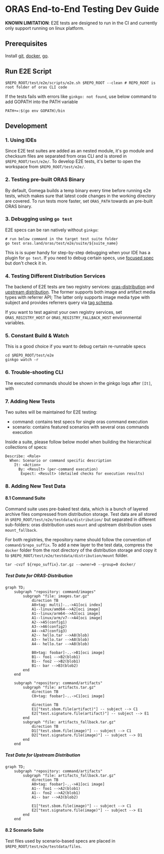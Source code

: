 # ORAS End-to-End Testing Dev Guide
**KNOWN LIMITATION**: E2E tests are designed to run in the CI and currently only support running on linux platform.
## Prerequisites
Install [git](https://git-scm.com/downloads), [docker](https://docs.docker.com/desktop/install/linux-install/), [go](https://golang.google.cn/dl/).

## Run E2E Script
```shell
$REPO_ROOT/test/e2e/scripts/e2e.sh $REPO_ROOT --clean # REPO_ROOT is root folder of oras CLI code
```

If the tests fails with errors like `ginkgo: not found`, use below command to add GOPATH into the PATH variable
```shell
PATH+=:$(go env GOPATH)/bin
```

## Development
### 1. Using IDEs
Since E2E test suites are added as an nested module, it's go module and checksum files are separated from oras CLI and is stored in `$REPO_ROOT/test/e2e/`. To develop E2E tests, it's better to open the workspace from `$REPO_ROOT/test/e2e/`.
### 2. Testing pre-built ORAS Binary
By default, Gomega builds a temp binary every time before running e2e tests, which makes sure that latest code changes in the working directory are covered. To run tests more faster, set `ORAS_PATH` towards an pre-built ORAS binary.
### 3. Debugging using `go test`

E2E specs can be ran natively without `ginkgo`:
```shell
# run below command in the target test suite folder
go test oras.land/oras/test/e2e/suite/${suite_name}
```
This is is super handy for step-by-step debugging when your IDE has a plugin for `go test`. If you need to debug certain specs, use [focused spec](https://onsi.github.io/ginkgo/#focused-specs) but don't check it in.

### 4. Testing Different Distribution Services
The backend of E2E tests are two registry services: [oras-distribution](https://github.com/oras-project/distribution) and [upstream distribution](https://github.com/distribution/distribution). The former supports both image and artifact media types with referrer API; The latter only supports image media type with subject and provides referrers query via [tag schema](https://github.com/opencontainers/distribution-spec/blob/v1.1.0-rc1/spec.md#referrers-tag-schema). 

If you want to test against your own registry services, set `ORAS_REGISTRY_HOST` or `ORAS_REGISTRY_FALLBACK_HOST` environmental variables.

### 5. Constant Build & Watch
This is a good choice if you want to debug certain re-runnable specs
```shell
cd $REPO_ROOT/test/e2e
ginkgo watch -r
```

### 6. Trouble-shooting CLI
The executed commands should be shown in the ginkgo logs after `[It]`, with 

### 7. Adding New Tests
Two suites will be maintained for E2E testing:
- command: contains test specs for single oras command execution
- scenario: contains featured scenarios with several oras commands execution

Inside a suite, please follow below model when building the hierarchical collections of specs:
```
Describe: <Role>
  When: Scenario or command specific description
    It: <Action>
      By: <Result> (per-command execution)
       Expect: <Result> (detailed checks for execution results)
```

### 8. Adding New Test Data

#### 8.1 Command Suite
Command suite uses pre-baked test data, which is a bunch of layered archive files compressed from distribution storage. Test data are all stored in `$REPO_ROOT/test/e2e/testdata/distribution/` but separated in different sub-folders: oras distribution uses `mount` and upstream distribution uses `mount_fallback`.

For both registries, the repository name should follow the convention of `command/$repo_suffix`. To add a new layer to the test data, compress the `docker` folder from the root directory of the distribution storage and copy it to `$REPO_ROOT/test/e2e/testdata/distribution/mount` folder.
```shell
tar -cvzf ${repo_suffix}.tar.gz --owner=0 --group=0 docker/
```


##### Test Data for ORAS-Distribution
```mermaid
graph TD;
    subgraph "repository: command/images"
        subgraph "file: images.tar.gz"
            direction TB
            A0>tag: multi]-..->A1[oci index]
            A1--linux/amd64-->A2[oci image]
            A1--linux/arm64-->A3[oci image]
            A1--linux/arm/v7-->A4[oci image]
            A2-->A5(config1)
            A3-->A6(config2)
            A4-->A7(config3)
            A2-- hello.tar -->A8(blob)
            A3-- hello.tar -->A8(blob)
            A4-- hello.tar -->A8(blob)

            B0>tag: foobar]-..->B1[oci image]
            B1-- foo1 -->B2(blob1)
            B1-- foo2 -->B2(blob1)
            B1-- bar -->B3(blob2)
        end
    end
    
    subgraph "repository: command/artifacts"
        subgraph "file: artifacts.tar.gz"
            direction TB
            C0>tag: foobar]-..->C1[oci image]
            
            direction TB
            E1["test.sbom.file(artifact)"] -- subject --> C1
            E2["test.signature.file(artifact)"] -- subject --> E1
        end
        subgraph "file: artifacts_fallback.tar.gz"
            direction TB
            D1["test.sbom.file(image)"] -- subject --> C1
            D2["test.signature.file(image)"] -- subject --> D1
        end
    end
```

##### Test Data for Upstream Distribution
```mermaid
graph TD;
    subgraph "repository: command/artifacts"
        subgraph "file: artifacts_fallback.tar.gz"
            direction TB
            A0>tag: foobar]-..->A1[oci image]
            A1-- foo1 -->A2(blob1)
            A1-- foo2 -->A2(blob1)
            A1-- bar -->A3(blob2)

            E1["test.sbom.file(image)"] -- subject --> C1
            E2["test.signature.file(image)"] -- subject --> E1
        end
    end
```
#### 8.2 Scenario Suite
Test files used by scenario-based specs are placed in `$REPO_ROOT/test/e2e/testdata/files`.